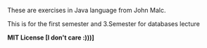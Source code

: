 These are exercises in Java language from John Malc.

This is for the first semester and 3.Semester for databases lecture

**MIT License [I don't care :)))]**




